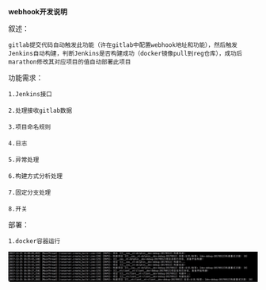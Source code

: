 **webhook开发说明**

叙述：

    gitlab提交代码自动触发此功能（许在gitlab中配置webhook地址和功能），然后触发Jenkins自动构建，判断Jenkins是否构建成功（docker镜像pull到reg仓库），成功后marathon修改其对应项目的值自动部署此项目

功能需求：

    1.Jenkins接口

    2.处理接收gitlab数据

    3.项目命名规则

    4.日志

    5.异常处理

    6.构建方式分析处理

    7.固定分支处理

    8.开关

部署：

    1.docker容器运行

![image](https://github.com/allan869/webhook_CICD/blob/master/webhook.png)